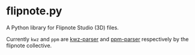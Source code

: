 # flipnote.py
A Python library for Flipnote Studio (3D) files.

Currently `kwz` and `ppm` are [kwz-parser](https://github.com/Flipnote-Collective/kwz-parser) and 
[ppm-parser](https://github.com/Flipnote-Collective/ppm-parser) respectively by the flipnote collective.
